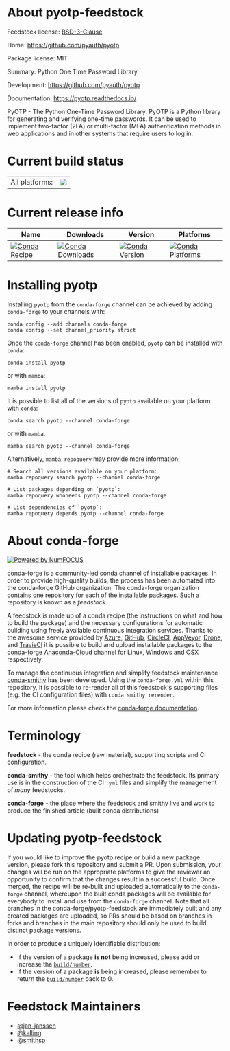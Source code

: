 About pyotp-feedstock
=====================

Feedstock license: [BSD-3-Clause](https://github.com/conda-forge/pyotp-feedstock/blob/main/LICENSE.txt)

Home: https://github.com/pyauth/pyotp

Package license: MIT

Summary: Python One Time Password Library

Development: https://github.com/pyauth/pyotp

Documentation: https://pyotp.readthedocs.io/

PyOTP - The Python One-Time Password Library. PyOTP is a Python library for generating and verifying one-time passwords. It can be used to implement two-factor (2FA) or multi-factor (MFA) authentication methods in web applications and in other systems that require users to log in. 

Current build status
====================


<table><tr><td>All platforms:</td>
    <td>
      <a href="https://dev.azure.com/conda-forge/feedstock-builds/_build/latest?definitionId=6301&branchName=main">
        <img src="https://dev.azure.com/conda-forge/feedstock-builds/_apis/build/status/pyotp-feedstock?branchName=main">
      </a>
    </td>
  </tr>
</table>

Current release info
====================

| Name | Downloads | Version | Platforms |
| --- | --- | --- | --- |
| [![Conda Recipe](https://img.shields.io/badge/recipe-pyotp-green.svg)](https://anaconda.org/conda-forge/pyotp) | [![Conda Downloads](https://img.shields.io/conda/dn/conda-forge/pyotp.svg)](https://anaconda.org/conda-forge/pyotp) | [![Conda Version](https://img.shields.io/conda/vn/conda-forge/pyotp.svg)](https://anaconda.org/conda-forge/pyotp) | [![Conda Platforms](https://img.shields.io/conda/pn/conda-forge/pyotp.svg)](https://anaconda.org/conda-forge/pyotp) |

Installing pyotp
================

Installing `pyotp` from the `conda-forge` channel can be achieved by adding `conda-forge` to your channels with:

```
conda config --add channels conda-forge
conda config --set channel_priority strict
```

Once the `conda-forge` channel has been enabled, `pyotp` can be installed with `conda`:

```
conda install pyotp
```

or with `mamba`:

```
mamba install pyotp
```

It is possible to list all of the versions of `pyotp` available on your platform with `conda`:

```
conda search pyotp --channel conda-forge
```

or with `mamba`:

```
mamba search pyotp --channel conda-forge
```

Alternatively, `mamba repoquery` may provide more information:

```
# Search all versions available on your platform:
mamba repoquery search pyotp --channel conda-forge

# List packages depending on `pyotp`:
mamba repoquery whoneeds pyotp --channel conda-forge

# List dependencies of `pyotp`:
mamba repoquery depends pyotp --channel conda-forge
```


About conda-forge
=================

[![Powered by
NumFOCUS](https://img.shields.io/badge/powered%20by-NumFOCUS-orange.svg?style=flat&colorA=E1523D&colorB=007D8A)](https://numfocus.org)

conda-forge is a community-led conda channel of installable packages.
In order to provide high-quality builds, the process has been automated into the
conda-forge GitHub organization. The conda-forge organization contains one repository
for each of the installable packages. Such a repository is known as a *feedstock*.

A feedstock is made up of a conda recipe (the instructions on what and how to build
the package) and the necessary configurations for automatic building using freely
available continuous integration services. Thanks to the awesome service provided by
[Azure](https://azure.microsoft.com/en-us/services/devops/), [GitHub](https://github.com/),
[CircleCI](https://circleci.com/), [AppVeyor](https://www.appveyor.com/),
[Drone](https://cloud.drone.io/welcome), and [TravisCI](https://travis-ci.com/)
it is possible to build and upload installable packages to the
[conda-forge](https://anaconda.org/conda-forge) [Anaconda-Cloud](https://anaconda.org/)
channel for Linux, Windows and OSX respectively.

To manage the continuous integration and simplify feedstock maintenance
[conda-smithy](https://github.com/conda-forge/conda-smithy) has been developed.
Using the ``conda-forge.yml`` within this repository, it is possible to re-render all of
this feedstock's supporting files (e.g. the CI configuration files) with ``conda smithy rerender``.

For more information please check the [conda-forge documentation](https://conda-forge.org/docs/).

Terminology
===========

**feedstock** - the conda recipe (raw material), supporting scripts and CI configuration.

**conda-smithy** - the tool which helps orchestrate the feedstock.
                   Its primary use is in the construction of the CI ``.yml`` files
                   and simplify the management of *many* feedstocks.

**conda-forge** - the place where the feedstock and smithy live and work to
                  produce the finished article (built conda distributions)


Updating pyotp-feedstock
========================

If you would like to improve the pyotp recipe or build a new
package version, please fork this repository and submit a PR. Upon submission,
your changes will be run on the appropriate platforms to give the reviewer an
opportunity to confirm that the changes result in a successful build. Once
merged, the recipe will be re-built and uploaded automatically to the
`conda-forge` channel, whereupon the built conda packages will be available for
everybody to install and use from the `conda-forge` channel.
Note that all branches in the conda-forge/pyotp-feedstock are
immediately built and any created packages are uploaded, so PRs should be based
on branches in forks and branches in the main repository should only be used to
build distinct package versions.

In order to produce a uniquely identifiable distribution:
 * If the version of a package **is not** being increased, please add or increase
   the [``build/number``](https://docs.conda.io/projects/conda-build/en/latest/resources/define-metadata.html#build-number-and-string).
 * If the version of a package **is** being increased, please remember to return
   the [``build/number``](https://docs.conda.io/projects/conda-build/en/latest/resources/define-metadata.html#build-number-and-string)
   back to 0.

Feedstock Maintainers
=====================

* [@jan-janssen](https://github.com/jan-janssen/)
* [@kalling](https://github.com/kalling/)
* [@smithsp](https://github.com/smithsp/)

